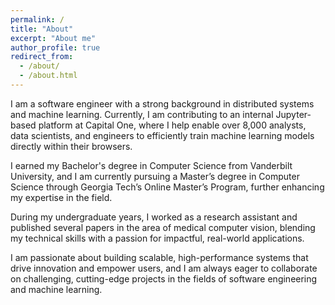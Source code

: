 ```yaml
---
permalink: /
title: "About"
excerpt: "About me"
author_profile: true
redirect_from: 
  - /about/
  - /about.html
---
```


I am a software engineer with a strong background in distributed systems and machine learning. Currently, I am contributing to an internal Jupyter-based platform at Capital One, where I help enable over 8,000 analysts, data scientists, and engineers to efficiently train machine learning models directly within their browsers.

I earned my Bachelor's degree in Computer Science from Vanderbilt University, and I am currently pursuing a Master’s degree in Computer Science through Georgia Tech’s Online Master’s Program, further enhancing my expertise in the field.

During my undergraduate years, I worked as a research assistant and published several papers in the area of medical computer vision, blending my technical skills with a passion for impactful, real-world applications.

I am passionate about building scalable, high-performance systems that drive innovation and empower users, and I am always eager to collaborate on challenging, cutting-edge projects in the fields of software engineering and machine learning.